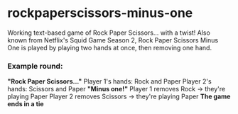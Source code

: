 # rockpaperscissors-minus-one

Working text-based game of Rock Paper Scissors... with a twist!
Also known from Netflix's Squid Game Season 2, Rock Paper Scissors Minus One is played by playing two hands at once, then removing one hand. 

### Example round:

**"Rock Paper Scissors..."**
Player 1's hands: Rock and Paper
Player 2's hands: Scissors and Paper
**"Minus one!"**
Player 1 removes Rock -> they're playing Paper
Player 2 removes Scissors -> they're playing Paper
**The game ends in a tie**
